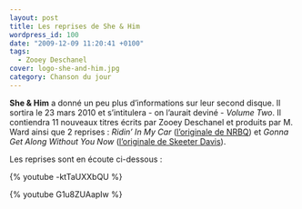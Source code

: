 ```yaml
---
layout: post
title: Les reprises de She & Him
wordpress_id: 100
date: "2009-12-09 11:20:41 +0100"
tags:
  - Zooey Deschanel
cover: logo-she-and-him.jpg
category: Chanson du jour
---
```


**She & Him** a donné un peu plus d’informations sur leur second disque. Il
sortira le 23 mars 2010 et s’intitulera - on l’aurait deviné - _Volume Two_. Il
contiendra 11 nouveaux titres écrits par Zooey Deschanel et produits par M. Ward
ainsi que 2 reprises : _Ridin’ In My Car_ ([l’originale de NRBQ][1]) et _Gonna
Get Along Without You Now_ ([l’originale de Skeeter Davis][2]).

Les reprises sont en écoute ci-dessous :

{% youtube -ktTaUXXbQU %}

{% youtube G1u8ZUAapIw %}

[1]: https://song.link/fr/i/1438040607
[2]: https://song.link/fr/i/258619618
